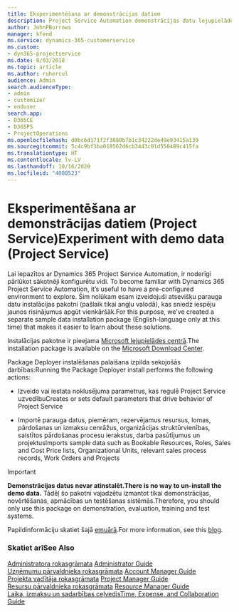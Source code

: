 ```yaml
---
title: Eksperimentēšana ar demonstrācijas datiem
description: Project Service Automation demonstrācijas datu lejupielāde un eksperimentēšana ar tiem
author: JohnPBurrows
manager: kfend
ms.service: dynamics-365-customerservice
ms.custom:
- dyn365-projectservice
ms.date: 8/03/2018
ms.topic: article
ms.author: ruhercul
audience: Admin
search.audienceType:
- admin
- customizer
- enduser
search.app:
- D365CE
- D365PS
- ProjectOperations
ms.openlocfilehash: d0bc6d171f2f3080b7b1c34222de49e93415a139
ms.sourcegitcommit: 5c4c9bf3ba018562d6cb3443c01d550489c415fa
ms.translationtype: HT
ms.contentlocale: lv-LV
ms.lasthandoff: 10/16/2020
ms.locfileid: "4080523"
---
```

# <a name="experiment-with-demo-data-project-service"></a><span data-ttu-id="2d2d7-103">Eksperimentēšana ar demonstrācijas datiem (Project Service)</span><span class="sxs-lookup"><span data-stu-id="2d2d7-103">Experiment with demo data (Project Service)</span></span>

<span data-ttu-id="2d2d7-104">Lai iepazītos ar Dynamics 365 Project Service Automation, ir noderīgi pārlūkot sākotnēji konfigurētu vidi. </span><span class="sxs-lookup"><span data-stu-id="2d2d7-104">To become familiar with Dynamics 365 Project Service Automation, it’s useful to have a pre-configured environment to explore.</span></span> <span data-ttu-id="2d2d7-105">Šim nolūkam esam izveidojuši atsevišķu parauga datu instalācijas pakotni (pašlaik tikai angļu valodā), kas sniedz iespēju jaunos risinājumus apgūt vienkāršāk.</span><span class="sxs-lookup"><span data-stu-id="2d2d7-105">For this purpose, we’ve created a separate sample data installation package (English-language only at this time) that makes it easier to learn about these solutions.</span></span> 

<span data-ttu-id="2d2d7-106">Instalācijas pakotne ir pieejama [Microsoft lejupielādes centrā](https://go.microsoft.com/fwlink/?linkid=859966).</span><span class="sxs-lookup"><span data-stu-id="2d2d7-106">The installation package is available on the [Microsoft Download Center](https://go.microsoft.com/fwlink/?linkid=859966).</span></span>  

<span data-ttu-id="2d2d7-107">Package Deployer instalēšanas palaišana izpilda sekojošās darbības:</span><span class="sxs-lookup"><span data-stu-id="2d2d7-107">Running the Package Deployer install performs the following actions:</span></span> 
  
-   <span data-ttu-id="2d2d7-108">Izveido vai iestata noklusējuma parametrus, kas regulē Project Service uzvedību</span><span class="sxs-lookup"><span data-stu-id="2d2d7-108">Creates or sets default parameters that drive behavior of Project Service</span></span>  
  
-   <span data-ttu-id="2d2d7-109">Importē parauga datus, piemēram, rezervējamus resursus, lomas, pārdošanas un izmaksu cenrāžus, organizācijas struktūrvienības, saistītos pārdošanas procesu ierakstus, darba pasūtījumus un projektus</span><span class="sxs-lookup"><span data-stu-id="2d2d7-109">Imports sample data such as Bookable Resources, Roles, Sales and Cost Price lists, Organizational Units, relevant sales process records, Work Orders and Projects</span></span>    
  
> [!IMPORTANT]
> <span data-ttu-id="2d2d7-110">**Demonstrācijas datus nevar atinstalēt.**</span><span class="sxs-lookup"><span data-stu-id="2d2d7-110">**There is no way to un-install the demo data.**</span></span> <span data-ttu-id="2d2d7-111">Tādēļ šo pakotni vajadzētu izmantot tikai demonstrācijas, novērtēšanas, apmācības un testēšanas sistēmās.</span><span class="sxs-lookup"><span data-stu-id="2d2d7-111">Therefore, you should only use this package on demonstration, evaluation, training and test systems.</span></span>

<span data-ttu-id="2d2d7-112">Papildinformāciju skatiet šajā [emuārā](https://blogs.msdn.microsoft.com/crm/2017/10/24/microsoft-dynamics-365-for-field-service-and-project-service-automation-sample-data).</span><span class="sxs-lookup"><span data-stu-id="2d2d7-112">For more information, see this [blog](https://blogs.msdn.microsoft.com/crm/2017/10/24/microsoft-dynamics-365-for-field-service-and-project-service-automation-sample-data).</span></span>





  
### <a name="see-also"></a><span data-ttu-id="2d2d7-113">Skatiet arī</span><span class="sxs-lookup"><span data-stu-id="2d2d7-113">See Also</span></span>  
 <span data-ttu-id="2d2d7-114">[Administratora rokasgrāmata](../psa/admin-guide.md) </span><span class="sxs-lookup"><span data-stu-id="2d2d7-114">[Administrator Guide](../psa/admin-guide.md) </span></span>  
 <span data-ttu-id="2d2d7-115">[Uzņēmumu pārvaldnieka rokasgrāmata](../psa/account-manager-guide.md) </span><span class="sxs-lookup"><span data-stu-id="2d2d7-115">[Account Manager Guide](../psa/account-manager-guide.md) </span></span>  
 <span data-ttu-id="2d2d7-116">[Projekta vadītāja rokasgrāmata](../psa/project-manager-guide.md) </span><span class="sxs-lookup"><span data-stu-id="2d2d7-116">[Project Manager Guide](../psa/project-manager-guide.md) </span></span>  
 <span data-ttu-id="2d2d7-117">[Resursu pārvaldnieka rokasgrāmata](../psa/resource-manager-guide.md) </span><span class="sxs-lookup"><span data-stu-id="2d2d7-117">[Resource Manager Guide](../psa/resource-manager-guide.md) </span></span>  
 [<span data-ttu-id="2d2d7-118">Laika, izmaksu un sadarbības ceļvedis</span><span class="sxs-lookup"><span data-stu-id="2d2d7-118">Time, Expense, and Collaboration Guide</span></span>](../psa/time-expense-collaboration-guide.md)
